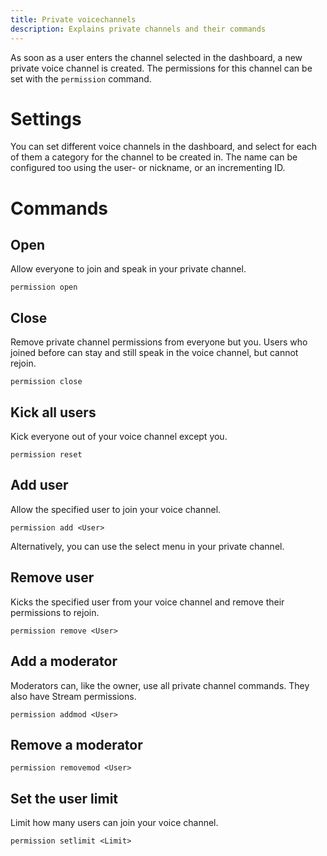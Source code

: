 ```yaml
---
title: Private voicechannels
description: Explains private channels and their commands
---
```


As soon as a user enters the channel selected in the dashboard, a new private voice channel is created.
The permissions for this channel can be set with the `permission` command.

# Settings

You can set different voice channels in the dashboard, and select for each of them a category for the channel to be created in.
The name can be configured too using the user- or nickname, or an incrementing ID.

# Commands

## Open

Allow everyone to join and speak in your private channel.

`permission open`

## Close

Remove private channel permissions from everyone but you.
Users who joined before can stay and still speak in the voice channel, but cannot rejoin.

`permission close`

## Kick all users

Kick everyone out of your voice channel except you.

`permission reset`

## Add user

Allow the specified user to join your voice channel.

`permission add <User>`

Alternatively, you can use the select menu in your private channel.

## Remove user

Kicks the specified user from your voice channel and remove their permissions to rejoin.

`permission remove <User>`

## Add a moderator

Moderators can, like the owner, use all private channel commands.
They also have Stream permissions.

`permission addmod <User>`

## Remove a moderator

`permission removemod <User>`

## Set the user limit

Limit how many users can join your voice channel.

`permission setlimit <Limit>`
